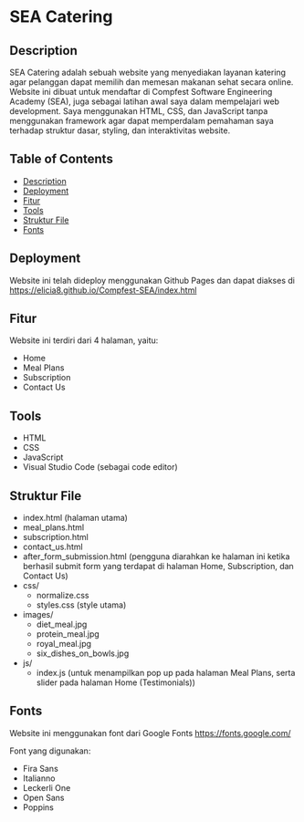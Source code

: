 # SEA Catering
## Description
SEA Catering adalah sebuah website yang menyediakan layanan katering agar pelanggan dapat memilih dan memesan makanan sehat secara online. Website ini dibuat untuk mendaftar di Compfest Software Engineering Academy (SEA), juga sebagai latihan awal saya dalam mempelajari web development. Saya menggunakan HTML, CSS, dan JavaScript tanpa menggunakan framework agar dapat memperdalam pemahaman saya terhadap struktur dasar, styling, dan interaktivitas website.

## Table of Contents
- [Description](#description)
- [Deployment](#deployment)
- [Fitur](#fitur)
- [Tools](#tools)
- [Struktur File](#struktur-file)
- [Fonts](#fonts)

## Deployment
Website ini telah dideploy menggunakan Github Pages dan dapat diakses di https://elicia8.github.io/Compfest-SEA/index.html

## Fitur
Website ini terdiri dari 4 halaman, yaitu:
- Home
- Meal Plans
- Subscription
- Contact Us

## Tools
- HTML
- CSS
- JavaScript
- Visual Studio Code (sebagai code editor)

## Struktur File
- index.html (halaman utama)
- meal_plans.html
- subscription.html
- contact_us.html
- after_form_submission.html (pengguna diarahkan ke halaman ini ketika berhasil submit form yang terdapat di halaman Home, Subscription, dan Contact Us)
- css/
   - normalize.css
   - styles.css (style utama)
- images/
   - diet_meal.jpg
   - protein_meal.jpg
   - royal_meal.jpg
   - six_dishes_on_bowls.jpg
- js/
   - index.js (untuk menampilkan pop up pada halaman Meal Plans, serta slider pada halaman Home (Testimonials))
 
## Fonts
Website ini menggunakan font dari Google Fonts https://fonts.google.com/

Font yang digunakan:
- Fira Sans
- Italianno
- Leckerli One
- Open Sans
- Poppins
